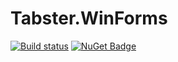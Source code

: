 Tabster.WinForms
====================

[![Build status](https://ci.appveyor.com/api/projects/status/15qd8d3g6jimkcd0?svg=true)](https://ci.appveyor.com/project/NateShoffner/tabster-winforms)
[![NuGet Badge](https://buildstats.info/nuget/Tabster.Winforms)](https://www.nuget.org/packages/Tabster.Winforms)